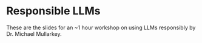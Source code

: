 # Responsible LLMs
These are the slides for an ~1 hour workshop on using LLMs responsibly by Dr. Michael Mullarkey.